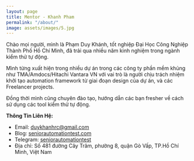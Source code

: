 ```yaml
---
layout: page
title: Mentor - Khanh Pham
permalink: "/about/"
image: assets/images/5.jpg
---
```



Chào mọi người, mình là Phạm Duy Khánh, tốt nghiệp Đại Học Công Nghiệp Thành Phố Hồ Chí Minh, đã trải qua nhiều năm kinh nghiệm trong ngành kiểm thử tự động.

Mình từng xuất hiện trong nhiều dự án trong các công ty phần mềm khủng như TMA/Amdocs/Hitachi Vantara VN với vai trò là người chịu trách nhiệm khởi tạo automation framework từ giai đoạn design của dự án, và các Freelancer projects.

Đồng thời mình cũng chuyên đào tạo, hướng dẫn các bạn fresher về cách sử dụng các tool kiểm thử tự động.

**Thông Tin Liên Hệ:**
+ Email: duykhanhrc@gmail.com
+ Blog: [seniorautomationtest.com](https://seniorautomationtest.com)
+ Telegram: [seniorautomationtest](https://t.me/seniorautomationtest)
+ Địa chỉ: Số 481 đường Cây Trâm, phường 8, quận Gò Vấp, TP.Hồ Chí Minh, Việt Nam

